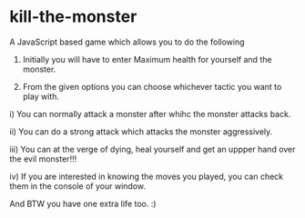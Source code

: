 # kill-the-monster

A JavaScript based game which allows you to do the following

1) Initially you will have to enter Maximum health for yourself and the monster.

2) From the given options you can choose whichever tactic you want to play with.

  i) You can normally attack a monster after whihc the monster attacks back.

  ii) You can do a strong attack which attacks the monster aggressively.

  iii) You can at the verge of dying, heal yourself and get an uppper hand over the evil monster!!!
  
  iv) If you are interested in knowing the moves you played, you can check them in the console of your window.

And BTW you have one extra life too. :)